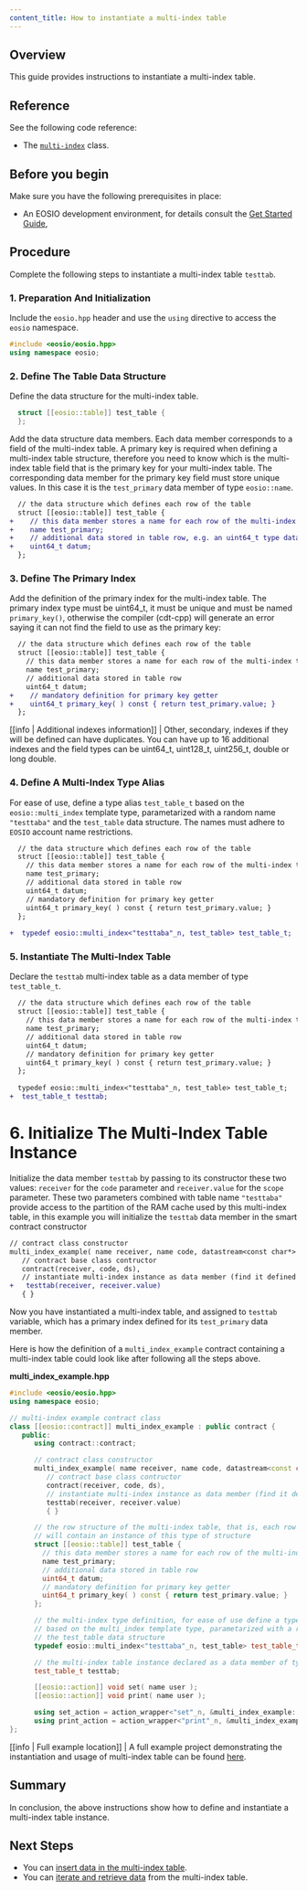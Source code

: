 ```yaml
---
content_title: How to instantiate a multi-index table
---
```


## Overview

This guide provides instructions to instantiate a multi-index table.

## Reference

See the following code reference:

* The [`multi-index`](../../classeosio_1_1multi__index) class.

## Before you begin

Make sure you have the following prerequisites in place:

* An EOSIO development environment, for details consult the [Get Started Guide](https://developers.eos.io/welcome/latest/getting-started-guide/index),

## Procedure

Complete the following steps to instantiate a multi-index table `testtab`.

### 1. Preparation And Initialization

Include the `eosio.hpp` header and use the `using` directive to access the `eosio` namespace.

```cpp
#include <eosio/eosio.hpp>
using namespace eosio;
```

### 2. Define The Table Data Structure

Define the data structure for the multi-index table.

```cpp
  struct [[eosio::table]] test_table {
  };
```

Add the data structure data members. Each data member corresponds to a field of the multi-index table. A primary key is required when defining a multi-index table structure, therefore you need to know which is the multi-index table field that is the primary key for your multi-index table. The corresponding data member for the primary key field must store unique values. In this case it is the `test_primary` data member of type `eosio::name`.

  ```diff
    // the data structure which defines each row of the table
    struct [[eosio::table]] test_table {
  +    // this data member stores a name for each row of the multi-index table
  +    name test_primary;
  +    // additional data stored in table row, e.g. an uint64_t type data
  +    uint64_t datum;
    };
  ```

### 3. Define The Primary Index

Add the definition of the primary index for the multi-index table. The primary index type must be uint64_t, it must be unique and must be named `primary_key()`, otherwise the compiler (cdt-cpp) will generate an error saying it can not find the field to use as the primary key:

```diff
  // the data structure which defines each row of the table
  struct [[eosio::table]] test_table {
    // this data member stores a name for each row of the multi-index table
    name test_primary;
    // additional data stored in table row
    uint64_t datum;
+    // mandatory definition for primary key getter
+    uint64_t primary_key( ) const { return test_primary.value; }
  };
```

[[info | Additional indexes information]]
| Other, secondary, indexes if they will be defined can have duplicates. You can have up to 16 additional indexes and the field types can be uint64_t, uint128_t, uint256_t, double or long double.

### 4. Define A Multi-Index Type Alias

For ease of use, define a type alias `test_table_t` based on the `eosio::multi_index` template type, parametarized with a random name `"testtaba"` and the `test_table` data structure. The names must adhere to `EOSIO` account name restrictions.

```diff
  // the data structure which defines each row of the table
  struct [[eosio::table]] test_table {
    // this data member stores a name for each row of the multi-index table
    name test_primary;
    // additional data stored in table row
    uint64_t datum;
    // mandatory definition for primary key getter
    uint64_t primary_key( ) const { return test_primary.value; }
  };
  
+  typedef eosio::multi_index<"testtaba"_n, test_table> test_table_t;
```

### 5. Instantiate The Multi-Index Table

Declare the `testtab` multi-index table as a data member of type `test_table_t`.

```diff
  // the data structure which defines each row of the table
  struct [[eosio::table]] test_table {
    // this data member stores a name for each row of the multi-index table
    name test_primary;
    // additional data stored in table row
    uint64_t datum;
    // mandatory definition for primary key getter
    uint64_t primary_key( ) const { return test_primary.value; }
  };
  
  typedef eosio::multi_index<"testtaba"_n, test_table> test_table_t;
+  test_table_t testtab;
```

# 6. Initialize The Multi-Index Table Instance

Initialize the data member `testtab` by passing to its constructor these two values: `receiver` for the `code` parameter and `receiver.value` for the `scope` parameter. These two parameters combined with table name `"testtaba"` provide access to the partition of the RAM cache used by this multi-index table, in this example you will initialize the `testtab` data member in the smart contract constructor

```diff
// contract class constructor
multi_index_example( name receiver, name code, datastream<const char*> ds ) :
   // contract base class contructor
   contract(receiver, code, ds),
   // instantiate multi-index instance as data member (find it defined below)
+   testtab(receiver, receiver.value)
   { }
```

Now you have instantiated a multi-index table, and assigned to `testtab` variable, which has a primary index defined for its `test_primary` data member.

Here is how the definition of a `multi_index_example` contract containing a multi-index table could look like after following all the steps above.

__multi_index_example.hpp__

```cpp
#include <eosio/eosio.hpp>
using namespace eosio;

// multi-index example contract class
class [[eosio::contract]] multi_index_example : public contract {
   public:
      using contract::contract;

      // contract class constructor
      multi_index_example( name receiver, name code, datastream<const char*> ds ) :
         // contract base class contructor
         contract(receiver, code, ds),
         // instantiate multi-index instance as data member (find it defined below)
         testtab(receiver, receiver.value)
         { }

      // the row structure of the multi-index table, that is, each row of the table
      // will contain an instance of this type of structure
      struct [[eosio::table]] test_table {
        // this data member stores a name for each row of the multi-index table
        name test_primary;
        // additional data stored in table row
        uint64_t datum;
        // mandatory definition for primary key getter
        uint64_t primary_key( ) const { return test_primary.value; }
      };

      // the multi-index type definition, for ease of use define a type alias `test_table_t`, 
      // based on the multi_index template type, parametarized with a random name and 
      // the test_table data structure
      typedef eosio::multi_index<"testtaba"_n, test_table> test_table_t;

      // the multi-index table instance declared as a data member of type test_table_t
      test_table_t testtab;

      [[eosio::action]] void set( name user );
      [[eosio::action]] void print( name user );

      using set_action = action_wrapper<"set"_n, &multi_index_example::set>;
      using print_action = action_wrapper<"print"_n, &multi_index_example::print>;
};
```

[[info | Full example location]]
| A full example project demonstrating the instantiation and usage of multi-index table can be found [here](https://github.com/AntelopeIO/cdt/blob/main/examples/multi_index_example).

## Summary

In conclusion, the above instructions show how to define and instantiate a multi-index table instance.

## Next Steps

* You can [insert data in the multi-index table](./how-to-insert-data-into-a-multi-index-table).
* You can [iterate and retrieve data](./how-to-iterate-and-retrieve-a-multi_index-table) from the multi-index table.
